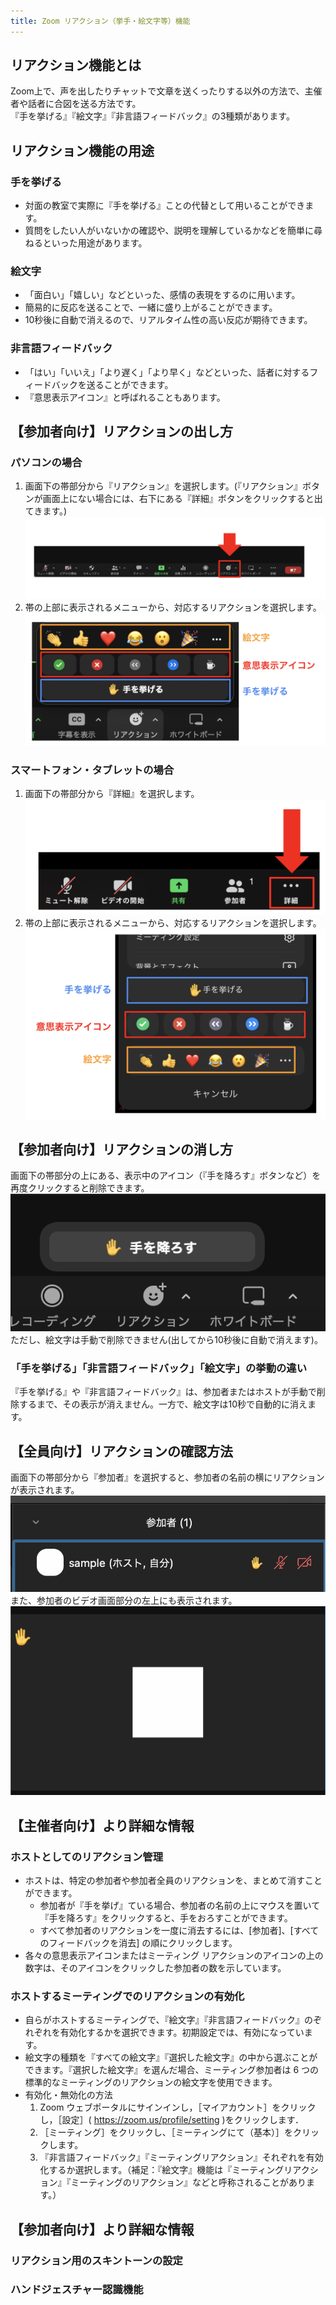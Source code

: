 ```yaml
---
title: Zoom リアクション（挙手・絵文字等）機能
---
```


## リアクション機能とは

Zoom上で、声を出したりチャットで文章を送くったりする以外の方法で、主催者や話者に合図を送る方法です。  
『手を挙げる』『絵文字』『非言語フィードバック』の3種類があります。


## リアクション機能の用途

### 手を挙げる
  - 対面の教室で実際に『手を挙げる』ことの代替として用いることができます。
  - 質問をしたい人がいないかの確認や、説明を理解しているかなどを簡単に尋ねるといった用途があります。

### 絵文字
  - 「面白い」「嬉しい」などといった、感情の表現をするのに用います。
  - 簡易的に反応を送ることで、一緒に盛り上がることができます。
  - 10秒後に自動で消えるので、リアルタイム性の高い反応が期待できます。

### 非言語フィードバック
  - 「はい」「いいえ」「より遅く」「より早く」などといった、話者に対するフィードバックを送ることができます。
  - 『意思表示アイコン』と呼ばれることもあります。


## 【参加者向け】リアクションの出し方

### パソコンの場合  
1. 画面下の帯部分から『リアクション』を選択します。(『リアクション』ボタンが画面上にない場合には、右下にある『詳細』ボタンをクリックすると出てきます。)![『リアクション』ボタンを選択](1.png)  
2. 帯の上部に表示されるメニューから、対応するリアクションを選択します。![対応するリアクションを選択](2.png)  

### スマートフォン・タブレットの場合
1. 画面下の帯部分から『詳細』を選択します。![『詳細』ボタンを選択](3.png)  
2. 帯の上部に表示されるメニューから、対応するリアクションを選択します。![対応するリアクションを選択](4.png)  

## 【参加者向け】リアクションの消し方
画面下の帯部分の上にある、表示中のアイコン（『手を降ろす』ボタンなど）を再度クリックすると削除できます。![表示中のアイコンを再度クリック](5.png)  
ただし、絵文字は手動で削除できません(出してから10秒後に自動で消えます)。

### 「手を挙げる」「非言語フィードバック」「絵文字」の挙動の違い
『手を挙げる』や『非言語フィードバック』は、参加者またはホストが手動で削除するまで、その表示が消えません。一方で、絵文字は10秒で自動的に消えます。


## 【全員向け】リアクションの確認方法
画面下の帯部分から『参加者』を選択すると、参加者の名前の横にリアクションが表示されます。![参加者の名前の横にリアクションが表示](6.png)  
また、参加者のビデオ画面部分の左上にも表示されます。![参加者のビデオ画面部分の左上にリアクションが表示](7.png)  


## 【主催者向け】より詳細な情報

### ホストとしてのリアクション管理
  - ホストは、特定の参加者や参加者全員のリアクションを、まとめて消すことができます。
    - 参加者が『手を挙げ』ている場合、参加者の名前の上にマウスを置いて『手を降ろす』をクリックすると、手をおろすことができます。
    - すべて参加者のリアクションを一度に消去するには、[参加者]、[すべてのフィードバックを消去] の順にクリックします。
  - 各々の意思表示アイコンまたはミーティング リアクションのアイコンの上の数字は、そのアイコンをクリックした参加者の数を示しています。


### ホストするミーティングでのリアクションの有効化
  - 自らがホストするミーティングで、『絵文字』『非言語フィードバック』のぞれぞれを有効化するかを選択できます。初期設定では、有効になっています。
  - 絵文字の種類を『すべての絵文字』『選択した絵文字』の中から選ぶことができます。『選択した絵文字』を選んだ場合、ミーティング参加者は 6 つの標準的なミーティングのリアクションの絵文字を使用できます。
  - 有効化・無効化の方法  
    1. Zoom ウェブポータルにサインインし，［マイアカウント］をクリックし，［設定］( https://zoom.us/profile/setting )をクリックします．
    2. ［ミーティング］をクリックし、［ミーティングにて（基本）］をクリックします。
    3. 『非言語フィードバック』『ミーティングリアクション』それぞれを有効化するか選択します。（補足：『絵文字』機能は『ミーティングリアクション』『ミーティングのリアクション』などと呼称されることがあります。）

## 【参加者向け】より詳細な情報

### リアクション用のスキントーンの設定

### ハンドジェスチャー認識機能
